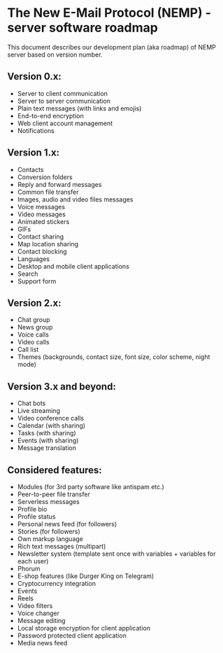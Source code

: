 # The New E-Mail Protocol (NEMP) - server software roadmap

This document describes our development plan (aka roadmap) of NEMP server based on version number.

## Version 0.x:

- Server to client communication
- Server to server communication
- Plain text messages (with links and emojis)
- End-to-end encryption
- Web client account management
- Notifications

## Version 1.x:

- Contacts
- Conversion folders
- Reply and forward messages
- Common file transfer
- Images, audio and video files messages
- Voice messages
- Video messages
- Animated stickers
- GIFs
- Contact sharing
- Map location sharing
- Contact blocking
- Languages
- Desktop and mobile client applications
- Search
- Support form

## Version 2.x:

- Chat group
- News group
- Voice calls
- Video calls
- Call list
- Themes (backgrounds, contact size, font size, color scheme, night mode)

## Version 3.x and beyond:

- Chat bots
- Live streaming
- Video conference calls
- Calendar (with sharing)
- Tasks (with sharing)
- Events (with sharing)
- Message translation

## Considered features:

- Modules (for 3rd party software like antispam etc.)
- Peer-to-peer file transfer
- Serverless messages
- Profile bio
- Profile status
- Personal news feed (for followers)
- Stories (for followers)
- Own markup language
- Rich text messages (multipart)
- Newsletter system (template sent once with variables + variables for each user)
- Phorum
- E-shop features (like Durger King on Telegram)
- Cryptocurrency integration
- Events
- Reels
- Video filters
- Voice changer
- Message editing
- Local storage encryption for client application
- Password protected client application
- Media news feed
